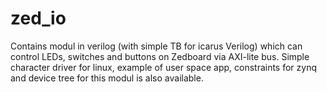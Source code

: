 # zed_io
Contains modul in verilog (with simple TB for icarus Verilog) which can control LEDs, switches and buttons on Zedboard via AXI-lite bus.
Simple character driver for linux, example of user space app, constraints for zynq and device tree for this modul is also available.
